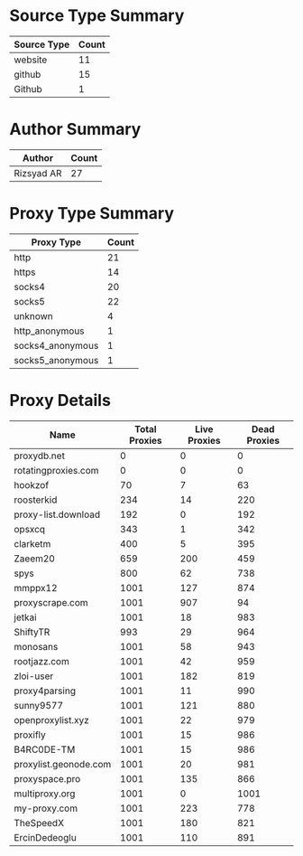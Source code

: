 # Source Type Summary

| Source Type | Count |
|-------------|-------|
| website | 11 |
| github | 15 |
| Github | 1 |


# Author Summary

| Author | Count |
|--------|-------|
| Rizsyad AR | 27 |


# Proxy Type Summary

| Proxy Type | Count |
|------------|-------|
| http | 21 |
| https | 14 |
| socks4 | 20 |
| socks5 | 22 |
| unknown | 4 |
| http_anonymous | 1 |
| socks4_anonymous | 1 |
| socks5_anonymous | 1 |


# Proxy Details

| Name | Total Proxies | Live Proxies | Dead Proxies |
|------|---------------|--------------|---------------|
| proxydb.net | 0 | 0 | 0 |
| rotatingproxies.com | 0 | 0 | 0 |
| hookzof | 70 | 7 | 63 |
| roosterkid | 234 | 14 | 220 |
| proxy-list.download | 192 | 0 | 192 |
| opsxcq | 343 | 1 | 342 |
| clarketm | 400 | 5 | 395 |
| Zaeem20 | 659 | 200 | 459 |
| spys | 800 | 62 | 738 |
| mmppx12 | 1001 | 127 | 874 |
| proxyscrape.com | 1001 | 907 | 94 |
| jetkai | 1001 | 18 | 983 |
| ShiftyTR | 993 | 29 | 964 |
| monosans | 1001 | 58 | 943 |
| rootjazz.com | 1001 | 42 | 959 |
| zloi-user | 1001 | 182 | 819 |
| proxy4parsing | 1001 | 11 | 990 |
| sunny9577 | 1001 | 121 | 880 |
| openproxylist.xyz | 1001 | 22 | 979 |
| proxifly | 1001 | 15 | 986 |
| B4RC0DE-TM | 1001 | 15 | 986 |
| proxylist.geonode.com | 1001 | 20 | 981 |
| proxyspace.pro | 1001 | 135 | 866 |
| multiproxy.org | 1001 | 0 | 1001 |
| my-proxy.com | 1001 | 223 | 778 |
| TheSpeedX | 1001 | 180 | 821 |
| ErcinDedeoglu | 1001 | 110 | 891 |
